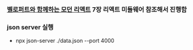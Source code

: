 ### [벨로퍼트와 함께하는 모던 리액트](https://react.vlpt.us/) 7장 리액트 미들웨어 참조해서 진행함

### json server 실행
- npx json-server ./data.json --port 4000

